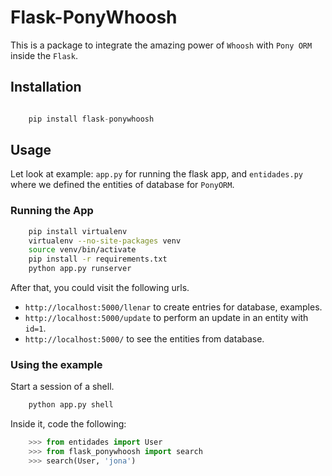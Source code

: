 # Flask-PonyWhoosh
This is a package to integrate the amazing power of `Whoosh` with `Pony ORM` inside the `Flask`.

## Installation

```python

    pip install flask-ponywhoosh
```

## Usage
Let look at example: `app.py` for running the flask app, and `entidades.py` where we defined the entities of database for `PonyORM`.

### Running the App


```bash
    pip install virtualenv
    virtualenv --no-site-packages venv
    source venv/bin/activate
    pip install -r requirements.txt
    python app.py runserver

```

After that, you could visit the following urls.
-   `http://localhost:5000/llenar` to create entries for database, examples.
-   `http://localhost:5000/update` to perform an update in an entity with `id=1`.
-   `http://localhost:5000/` to see the entities from database.


### Using the example

Start a session of a shell.

```bash
    python app.py shell
```

Inside it, code the following:

```python
    >>> from entidades import User
    >>> from flask_ponywhoosh import search
    >>> search(User, 'jona')
    
```
